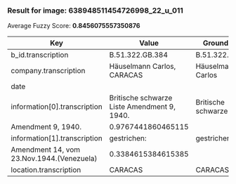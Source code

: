 ### Result for image: 638948511454726998_22_u_011
Average Fuzzy Score: **0.8456075557350876**
<small>

| Key | Value | Ground Truth | Score |
| --- | --- | --- | --- |
| b_id.transcription | B.51.322.GB.384 | B.51.322.GB.384. | 0.967741935483871 |
| company.transcription | Häuselmann Carlos, CARACAS | Häuselmann Carlos | 0.7906976744186046 |
| date |  |  | 1.0 |
| information[0].transcription | Britische schwarze Liste Amendment 9, 1940. | Britische schwarze Liste
Amendment 9, 1940. | 0.9767441860465115 |
| information[1].transcription |  gestrichen: | gestrichen:
Amendment 14, vom 23.Nov.1944.(Venezuela) | 0.3384615384615385 |
| location.transcription | CARACAS | CARACAS | 1.0 |

</small>

